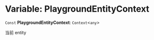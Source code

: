 # Variable: PlaygroundEntityContext

`Const` **PlaygroundEntityContext**: `Context`<`any`>

当前 entity
